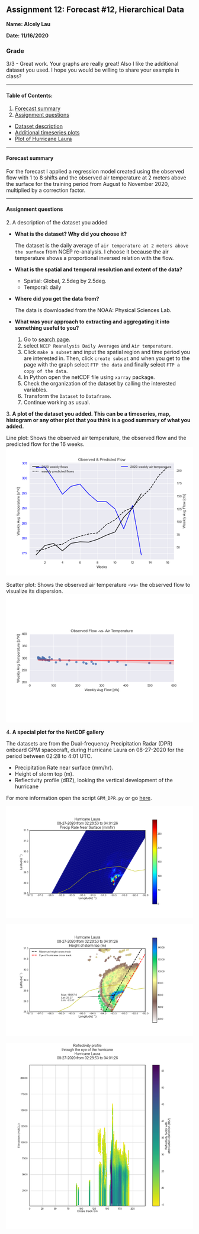 
## Assignment 12: Forecast #12, Hierarchical Data
**Name: Alcely Lau**

**Date: 11/16/2020**

### Grade
3/3 - Great work. Your graphs are really great! Also I like the additional dataset you used. I hope you would be willing to share your example  in class?
___
#### Table of Contents:
1. [ Forecast summary](#forecast)
1. [ Assignment questions](#assignment)
  - [ Dataset description](#q1)
  - [ Additional timeseries plots](#q2)
  - [ Plot of Hurricane Laura](#q3)
___
<a name="forecast"></a>
#### Forecast summary
For the forecast I applied a regression model created using the observed flow with 1 to 8 shifts and the observed air temperature at 2 meters above the surface for the training period from August to November 2020, multiplied by a correction factor.
____
<a name="assignment"></a>
#### Assignment questions

<a name="q1"></a>
2. A description of the dataset you added
  - **What is the dataset? Why did you choose it?**

    The dataset is the daily average of `air temperature at 2 meters above the surface` from NCEP re-analysis. I choose it because the air temperature shows a proportional inversed relation with the flow.

  - **What is the spatial and temporal resolution and extent of the data?**
    - Spatial: Global, 2.5deg by 2.5deg.
    - Temporal: daily

  - **Where did you get the data from?**

    The data is downloaded from the NOAA: Physical Sciences Lab.

  - **What was your approach to extracting and aggregating it into something useful to you?**

    1. Go to [search page](https://psl.noaa.gov/cgi-bin/db_search/SearchMenus.pl).
    2. select `NCEP Reanalysis Daily Averages` and `Air temperature`.
    3. Click `make a subset` and input the spatial region and time period you are interested in. Then, click `create subset` and when you get to the page with the graph select `FTP the data` and finally select `FTP a copy of the data`.
    4. In Python open the netCDF file using `xarray` package.
    5. Check the organization of the dataset by calling the interested variables.
    6. Transform the `Dataset` to `Dataframe`.
    7. Continue working as usual.

<a name="q2"></a>
3. **A plot of the dataset you added. This can be a timeseries, map, histogram or any other plot that you think is a good summary of what you added.**

Line plot: Shows the observed air temperature, the observed flow and the predicted flow for the 16 weeks.
![Line plot](assets/lau_HW12-d7fe3941.png)

Scatter plot: Shows the observed air temperature -vs- the observed flow to visualize its dispersion.
![Scatter plot](assets/lau_HW12-1be7e3fb.png)

<a name="q3"></a>
4. **A special plot for the NetCDF gallery**

The datasets are from the Dual-frequency Precipitation Radar (DPR) onboard GPM spacecraft, during Hurricane Laura on 08-27-2020 for the period between 02:28 to 4:01 UTC.
- Precipitation Rate near surface (mm/hr).
- Height of storm top (m).
- Reflectivity profile (dBZ), looking the vertical development of the hurricane

For more information open the script `GPM_DPR.py` or go [here](https://docs.google.com/presentation/d/1aczDtIH-v7jttA3_CvKQBSiWCfeEyV6LnpbiYbzzPaY/edit?usp=sharing).

![Precipitation Rate](assets/lau_HW12-35580e48.png)

![Height of storm top](assets/lau_HW12-a2c53387.png)

![Reflectivity profile](assets/lau_HW12-defe470a.png)
